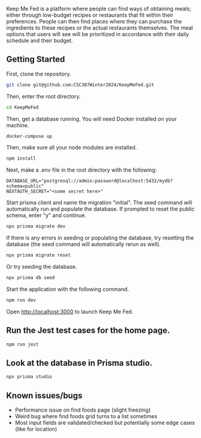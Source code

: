 Keep Me Fed is a platform where people can find ways of obtaining meals; either through low-budget recipes or restaurants that fit within their preferences. People can then find places where they can purchase the ingredients to these recipes or the actual restaurants themselves. The meal options that users will see will be prioritized in accordance with their daily schedule and their budget.

## Getting Started
First, clone the repository.

```bash
git clone git@github.com:CSC307Winter2024/KeepMeFed.git
```
Then, enter the root directory.

```bash
cd KeepMeFed
```

Then, get a database running. You will need Docker installed on your machine. 

```bash
docker-compose up
```

Then, make sure all your node modules are installed.

```bash
npm install
```

Next, make a .env file in the root directory with the following:

```
DATABASE_URL="postgresql://admin:password@localhost:5432/mydb?schema=public"
NEXTAUTH_SECRET="<some secret here>"
```
Start prisma client and name the migration "initial". The seed command will automatically run and populate the database. If prompted to reset the public schema, enter "y" and continue.

```bash
npx prisma migrate dev
```

If there is any errors in seeding or populating the database, try resetting the database (the seed command will automatically rerun as well).

```bash
npx prisma migrate reset
```
Or try seeding the database.


```bash
npx prisma db seed
```

Start the application with the following command.

```bash
npm run dev
```

Open [http://localhost:3000](http://localhost:3000) to launch Keep Me Fed.

## Run the Jest test cases for the home page.

```bash
npm run jest
```
## Look at the database in Prisma studio.

```bash
npx prisma studio
```
## Known issues/bugs
* Performance issue on find foods page (slight freezing)
* Weird bug where find foods grid turns to a list sometimes
* Most input fields are validated/checked but potentially some edge cases (like for location)

